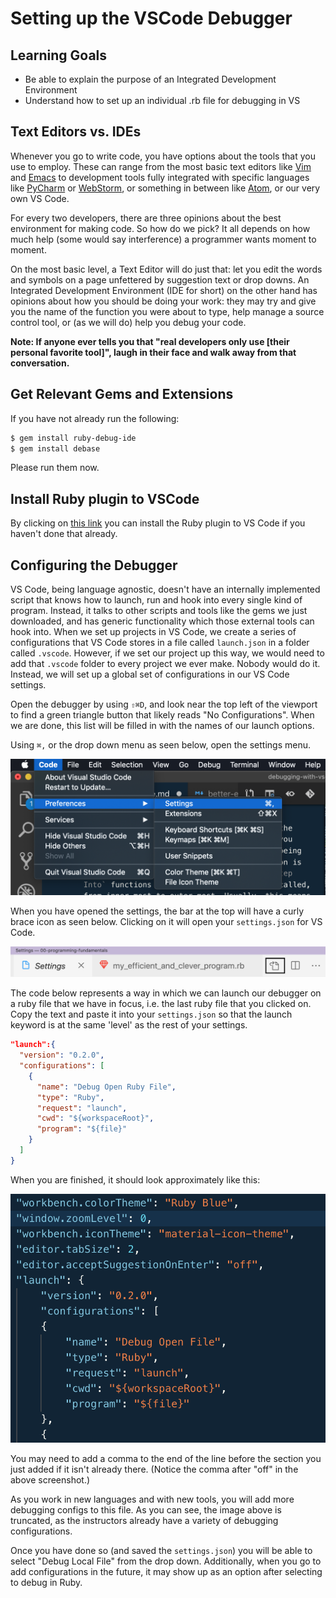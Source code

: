# Setting up the VSCode Debugger

## Learning Goals
- Be able to explain the purpose of an Integrated Development Environment
- Understand how to set up an individual .rb file for debugging in VS

## Text Editors vs. IDEs
Whenever you go to write code, you have options about the tools that you use to employ. These can range from the most basic text editors like [Vim](https://www.vim.org/) and [Emacs](https://www.gnu.org/software/emacs/) to development tools fully integrated with specific languages like [PyCharm](https://www.jetbrains.com/pycharm/) or [WebStorm](https://www.jetbrains.com/webstorm/), or something in between like [Atom](https://atom.io/), or our very own VS Code.

For every two developers, there are three opinions about the best environment for making code. So how do we pick? It all depends on how much help (some would say interference) a programmer wants moment to moment.

On the most basic level, a Text Editor will do just that: let you edit the words and symbols on a page unfettered by suggestion text or drop downs. An Integrated Development Environment (IDE for short) on the other hand has opinions about how you should be doing your work: they may try and give you the name of the function you were about to type, help manage a source control tool, or (as we will do) help you debug your code.

__Note: If anyone ever tells you that "real developers only use [their personal favorite tool]", laugh in their face and walk away from that conversation.__

## Get Relevant Gems and Extensions
If you have not already run the following:

```bash
$ gem install ruby-debug-ide
$ gem install debase
```

Please run them now.

## Install Ruby plugin to VSCode

By clicking on [this link](https://marketplace.visualstudio.com/items?itemName=rebornix.Ruby) you can install the Ruby plugin to VS Code if you haven't done that already.

## Configuring the Debugger

VS Code, being language agnostic, doesn't have an internally implemented script that knows how to launch, run and hook into every single kind of program. Instead, it talks to other scripts and tools like the gems we just downloaded, and has generic functionality which those external tools can hook into. When we set up projects in VS Code, we create a series of configurations that VS Code stores in a file called `launch.json` in a folder called `.vscode`. However, if we set our project up this way, we would need to add that `.vscode` folder to every project we ever make. Nobody would do it. Instead, we will set up a global set of configurations in our VS Code settings.

Open the debugger by using `⇧⌘D`, and look near the top left of the viewport to find a green triangle button that likely reads "No Configurations". When we are done, this list will be filled in with the names of our launch options.

Using `⌘,` or  the drop down menu as seen below, open the settings menu.

![Drop down Code, drop down Preferences, click Settings.](images/debug_settings_1.png "Drop down Code, drop down Preferences, click Settings.")

When you have opened the settings, the bar at the top will have a curly brace icon as seen below. Clicking on it will open your `settings.json` for VS Code.

![The settings page has a pair of curly braces to the right {}.](images/debug_settings_2.png "The settings page has a pair of curly braces to the right {}.")

The code below represents a way in which we can launch our debugger on a ruby file that we have in focus, i.e. the last ruby file that you clicked on. Copy the text and paste it into your `settings.json` so that the launch keyword is at the same 'level' as the rest of your settings.

```json
"launch":{
  "version": "0.2.0",
  "configurations": [
    {
      "name": "Debug Open Ruby File",
      "type": "Ruby",
      "request": "launch",
      "cwd": "${workspaceRoot}",
      "program": "${file}"
    }
  ]
}
```

When you are finished, it should look approximately like this:

![The functional part of the json is in a field called 'launch' within the settings json.](images/debug_settings_3.png "The functional part of the json is in a field called 'launch' within the settings json")

You may need to add a comma to the end of the line before the section you just added if it isn't already there. (Notice the comma after "off" in the above screenshot.)

As you work in new languages and with new tools, you will add more debugging configs to this file. As you can see, the image above is truncated, as the instructors already have a variety of debugging configurations. 

Once you have done so (and saved the `settings.json`) you will be able to select "Debug Local File" from the drop down. Additionally, when you go to add configurations in the future, it may show up as an option after selecting to debug in Ruby. 
